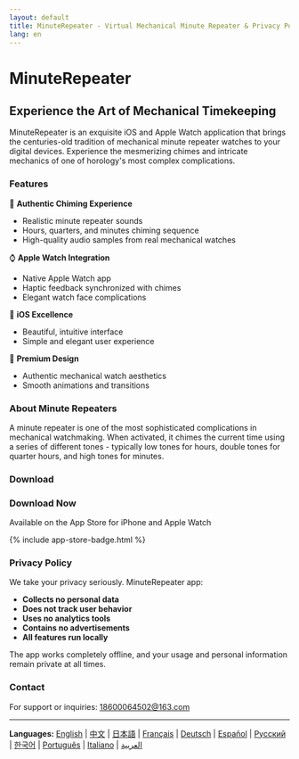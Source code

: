 ```yaml
---
layout: default
title: MinuteRepeater - Virtual Mechanical Minute Repeater & Privacy Policy
lang: en
---
```


# MinuteRepeater
## Experience the Art of Mechanical Timekeeping

MinuteRepeater is an exquisite iOS and Apple Watch application that brings the centuries-old tradition of mechanical minute repeater watches to your digital devices. Experience the mesmerizing chimes and intricate mechanics of one of horology's most complex complications.

### Features

🎵 **Authentic Chiming Experience**
- Realistic minute repeater sounds
- Hours, quarters, and minutes chiming sequence
- High-quality audio samples from real mechanical watches

⌚ **Apple Watch Integration**
- Native Apple Watch app
- Haptic feedback synchronized with chimes
- Elegant watch face complications

📱 **iOS Excellence**
- Beautiful, intuitive interface
- Simple and elegant user experience

🎨 **Premium Design**
- Authentic mechanical watch aesthetics
- Smooth animations and transitions

### About Minute Repeaters

A minute repeater is one of the most sophisticated complications in mechanical watchmaking. When activated, it chimes the current time using a series of different tones - typically low tones for hours, double tones for quarter hours, and high tones for minutes.

### Download

<div class="download-section">
<h3>Download Now</h3>
<p>Available on the App Store for iPhone and Apple Watch</p>
{% include app-store-badge.html %}
</div>

### Privacy Policy

We take your privacy seriously. MinuteRepeater app:

- **Collects no personal data**
- **Does not track user behavior**
- **Uses no analytics tools**
- **Contains no advertisements**
- **All features run locally**

The app works completely offline, and your usage and personal information remain private at all times.

### Contact

For support or inquiries: [18600064502@163.com](mailto:18600064502@163.com)

---

**Languages:** [English](./index.html) | [中文](./zh.html) | [日本語](./ja.html) | [Français](./fr.html) | [Deutsch](./de.html) | [Español](./es.html) | [Русский](./ru.html) | [한국어](./ko.html) | [Português](./pt.html) | [Italiano](./it.html) | [العربية](./ar.html)